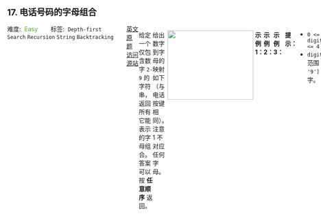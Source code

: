 <div style="font-size: 20px; margin-bottom: 15px; font-weight: bold;">17. 电话号码的字母组合</div>
<div style="display: flex; font-size: 14px; justify-content: space-between;"><div><span style="margin-right: 30px;">难度:&nbsp;&nbsp;<label style="color: rgb(90, 183, 38);">Easy</label></span><span style="margin-right: 30px;">标签:&nbsp;&nbsp;<code>Depth-first Search</code>&nbsp;<code>Recursion</code>&nbsp;<code>String</code>&nbsp;<code>Backtracking</code></span></div><div><span style="margin-right: 15px;"><a href="https://leetcode.com/problems/letter-combinations-of-a-phone-number/">英文原题</a></span><span><a href="https://leetcode-cn.com/problems/letter-combinations-of-a-phone-number/">访问源站</a></span></div>
<hr style="height: 1px; margin: 1em 0px;" />
<p>给定一个仅包含数字 <code>2-9</code> 的字符串，返回所有它能表示的字母组合。答案可以按 <strong>任意顺序</strong> 返回。</p>

<p>给出数字到字母的映射如下（与电话按键相同）。注意 1 不对应任何字母。</p>

<p><img src="https://upload.wikimedia.org/wikipedia/commons/thumb/7/73/Telephone-keypad2.svg/200px-Telephone-keypad2.svg.png" style="width: 200px; height: 162px;" /></p>

<p> </p>

<p><strong>示例 1：</strong></p>

<pre>
<strong>输入：</strong>digits = "23"
<strong>输出：</strong>["ad","ae","af","bd","be","bf","cd","ce","cf"]
</pre>

<p><strong>示例 2：</strong></p>

<pre>
<strong>输入：</strong>digits = ""
<strong>输出：</strong>[]
</pre>

<p><strong>示例 3：</strong></p>

<pre>
<strong>输入：</strong>digits = "2"
<strong>输出：</strong>["a","b","c"]
</pre>

<p> </p>

<p><strong>提示：</strong></p>

<ul>
	<li><code>0 &lt;= digits.length &lt;= 4</code></li>
	<li><code>digits[i]</code> 是范围 <code>['2', '9']</code> 的一个数字。</li>
</ul>
